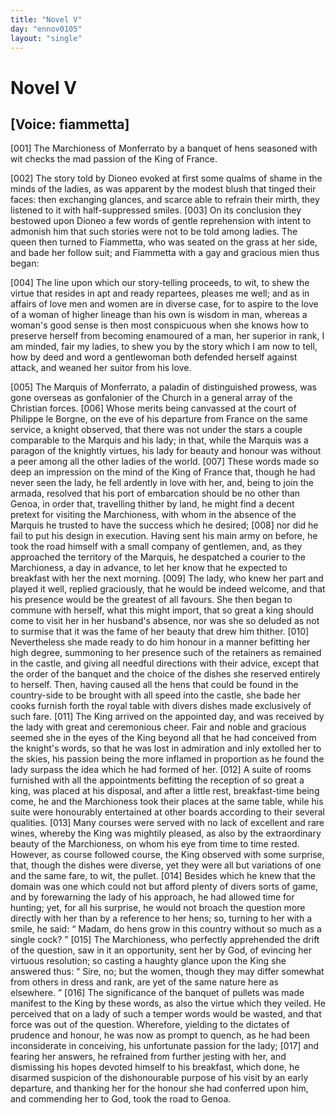 ```yaml
---
title: "Novel V"
day: "ennov0105"
layout: "single"
---
```

<div id="nov0105" type="novella" who="fiammetta">
 <h1>
  Novel V
 </h1>
 <p>
  <h2>
   [Voice: fiammetta]
  </h2>
 </p>
 <argument>
  <p>
   <a name="p01050001">
    [001]
   </a>
   The Marchioness of Monferrato by a banquet of hens
	seasoned with wit checks the mad passion of the King
	of France.
  </p>
 </argument>
 <div3 type="commentary" who="author">
  <p>
   <a name="p01050002">
    [002]
   </a>
   The
   story told by Dioneo evoked at first some qualms of shame
      in the minds of the ladies, as was apparent by the modest blush that
      tinged their faces: then exchanging glances, and scarce able to
      refrain their mirth, they listened to it with half-suppressed smiles.
   <a name="p01050003">
    [003]
   </a>
   On its conclusion they bestowed upon Dioneo a few words of gentle
      reprehension with intent to admonish him that such stories were not
      to be told among ladies. The queen then turned to Fiammetta,
      who was seated on the grass at her side, and bade her follow suit;
      and Fiammetta with a gay and gracious mien thus began:
  </p>
 </div3>
 <div3 type="commentary" who="fiammetta">
  <p>
   <a name="p01050004">
    [004]
   </a>
   The line upon which our story-telling proceeds, to wit, to shew the
      virtue that resides in apt and ready repartees, pleases me well; and as
      in affairs of love men and women are in diverse case, for to aspire to
      the love of a woman of higher lineage than his own is wisdom in
      man, whereas a woman's good sense is then most conspicuous when
      she knows how to preserve herself from becoming enamoured of a
      man, her superior in rank, I am minded, fair my ladies, to shew
      you by the story which I am now to tell, how by deed and word a
      gentlewoman both defended herself against attack, and weaned her
      suitor from his love.
  </p>
 </div3>
 <p>
  <a name="p01050005">
   [005]
  </a>
  The Marquis of Monferrato, a paladin of distinguished prowess,
      was gone overseas as gonfalonier of the Church in a general array of
      the Christian forces.
  <a name="p01050006">
   [006]
  </a>
  Whose merits being canvassed at the court of
      Philippe le Borgne, on the eve of his departure from France on the
      same service, a knight observed, that there was not under the stars
  a couple comparable to the Marquis and his lady; in that, while the
      Marquis was a paragon of the knightly virtues, his lady for beauty
      and honour was without a peer among all the other ladies of the
      world.
  <a name="p01050007">
   [007]
  </a>
  These words made so deep an impression on the mind of
      the King of France that, though he had never seen the lady, he fell
      ardently in love with her, and, being to join the armada, resolved that
      his port of embarcation should be no other than Genoa, in order that,
      travelling thither by land, he might find a decent pretext for visiting
      the Marchioness, with whom in the absence of the Marquis he
      trusted to have the success which he desired;
  <a name="p01050008">
   [008]
  </a>
  nor did he fail to put
      his design in execution. Having sent his main army on before, he
      took the road himself with a small company of gentlemen, and, as
      they approached the territory of the Marquis, he despatched a courier
      to the Marchioness, a day in advance, to let her know that he
      expected to breakfast with her the next morning.
  <a name="p01050009">
   [009]
  </a>
  The lady, who
      knew her part and played it well, replied graciously, that he would
      be indeed welcome, and that his presence would be the greatest of
      all favours. She then began to commune with herself, what this
      might import, that so great a king should come to visit her in her
      husband's absence, nor was she so deluded as not to surmise that it
      was the fame of her beauty that drew him thither.
  <a name="p01050010">
   [010]
  </a>
  Nevertheless she
      made ready to do him honour in a manner befitting her high degree,
      summoning to her presence such of the retainers as remained in the
      castle, and giving all needful directions with their advice, except that
      the order of the banquet and the choice of the dishes she reserved
      entirely to herself. Then, having caused all the hens that could be
      found in the country-side to be brought with all speed into the castle,
      she bade her cooks furnish forth the royal table with divers dishes
      made exclusively of such fare.
  <a name="p01050011">
   [011]
  </a>
  The King arrived on the appointed
      day, and was received by the lady with great and ceremonious cheer.
      Fair and noble and gracious seemed she in the eyes of the King
      beyond all that he had conceived from the knight's words, so that he
      was lost in admiration and inly extolled her to the skies, his passion
      being the more inflamed in proportion as he found the lady surpass
      the idea which he had formed of her.
  <a name="p01050012">
   [012]
  </a>
  A suite of rooms furnished
      with all the appointments befitting the reception of so great a king,
      was placed at his disposal, and after a little rest, breakfast-time being
      come, he and the Marchioness took their places at the same table,
  while his suite were honourably entertained at other boards according
      to their several qualities.
  <a name="p01050013">
   [013]
  </a>
  Many courses were served with no lack
      of excellent and rare wines, whereby the King was mightily pleased,
      as also by the extraordinary beauty of the Marchioness, on whom his
      eye from time to time rested. However, as course followed course,
      the King observed with some surprise, that, though the dishes were
      diverse, yet they were all but variations of one and the same fare, to
      wit, the pullet.
  <a name="p01050014">
   [014]
  </a>
  Besides which he knew that the domain was one
      which could not but afford plenty of divers sorts of game, and by
      forewarning the lady of his approach, he had allowed time for hunting;
      yet, for all his surprise, he would not broach the question more
      directly with her than by a reference to her hens; so, turning to her
      with a smile, he said:
  <q direct="unspecified">
   Madam, do hens grow in this country
	without so much as a single cock?
  </q>
  <a name="p01050015">
   [015]
  </a>
  The Marchioness, who perfectly
      apprehended the drift of the question, saw in it an opportunity,
      sent her by God, of evincing her virtuous resolution; so casting a
      haughty glance upon the King she answered thus:
  <q direct="unspecified">
   Sire, no; but
	the women, though they may differ somewhat from others in dress
	and rank, are yet of the same nature here as elsewhere.
  </q>
  <a name="p01050016">
   [016]
  </a>
  The 
      significance of the banquet of pullets was made manifest to the King
      by these words, as also the virtue which they veiled. He perceived
      that on a lady of such a temper words would be wasted, and that
      force was out of the question. Wherefore, yielding to the dictates
      of prudence and honour, he was now as prompt to quench, as he
      had been inconsiderate in conceiving, his unfortunate passion for the
      lady;
  <a name="p01050017">
   [017]
  </a>
  and fearing her answers, he refrained from further jesting with
      her, and dismissing his hopes devoted himself to his breakfast, which
      done, he disarmed suspicion of the dishonourable purpose of his visit
      by an early departure, and thanking her for the honour she had
      conferred upon him, and commending her to God, took the road to
      Genoa.
 </p>
</div>